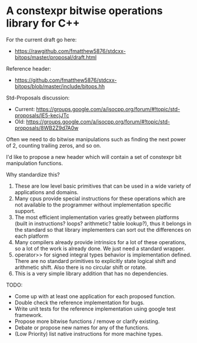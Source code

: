 A constexpr bitwise operations library for C++
======

For the current draft go here:
* https://rawgithub.com/fmatthew5876/stdcxx-bitops/master/proposal/draft.html

Reference header:
* https://github.com/fmatthew5876/stdcxx-bitops/blob/master/include/bitops.hh

Std-Proposals discussion:
* Current: https://groups.google.com/a/isocpp.org/forum/#!topic/std-proposals/lE5-kecjJTc
* Old: https://groups.google.com/a/isocpp.org/forum/#!topic/std-proposals/8WB2Z9d7A0w

Often we need to do bitwise manipulations such as finding the next power of 2, counting trailing zeros, and so on.

I'd like to propose a new <bitops> header which will contain a set of constexpr bit manipulation functions.

Why standardize this?
1. These are low level basic primitives that can be used in a wide variety of applications and domains.
1. Many cpus provide special instructions for these operations which are not available to the programmer without implementation specific support.
1. The most efficient implementation varies greatly between platforms (built in instructions? loops? arithmetic? table lookup?), thus it belongs in the standard so that library implementers can sort out the differences on each platform
1. Many compilers already provide intrinsics for a lot of these operations, so a lot of the work is already done. We just need a standard wrapper.
1. operator>> for signed integral types behavior is implementation defined. There are no standard primitives to explicitly state logical shift and arithmetic shift. Also there is no circular shift or rotate.
1. This is a very simple library addition that has no dependencies.

TODO:
* Come up with at least one application for each proposed function.
* Double check the reference implementation for bugs.
* Write unit tests for the reference implementation using google test framework.
* Propose more bitwise functions / remove or clarify existing.
* Debate or propose new names for any of the functions.
* (Low Priority) list native instructions for more machine types.
